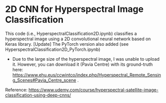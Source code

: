 # 2D CNN for Hyperspectral Image Classification

This code (i.e., HyperspectralClassification2D.ipynb) classifies a hyperspectral image using a 2D convolutional neural network based on Keras library. [Update] The PyTorch version also added (see HyperspectralClassification2D_PyTorch.ipynb)

- Due to the large size of the hyperspectral image, I was unable to upload it. However, you can download it (Pavia Centre) with its ground-truth here: https://www.ehu.eus/ccwintco/index.php/Hyperspectral_Remote_Sensing_Scenes#Pavia_Centre_scene .


Reference: https://www.udemy.com/course/hyperspectral-satellite-image-classification-using-deep-cnns/
